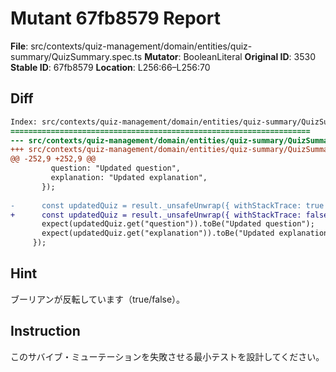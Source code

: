 # Mutant 67fb8579 Report

**File**: src/contexts/quiz-management/domain/entities/quiz-summary/QuizSummary.spec.ts
**Mutator**: BooleanLiteral
**Original ID**: 3530
**Stable ID**: 67fb8579
**Location**: L256:66–L256:70

## Diff

```diff
Index: src/contexts/quiz-management/domain/entities/quiz-summary/QuizSummary.spec.ts
===================================================================
--- src/contexts/quiz-management/domain/entities/quiz-summary/QuizSummary.spec.ts	original
+++ src/contexts/quiz-management/domain/entities/quiz-summary/QuizSummary.spec.ts	mutated #3530
@@ -252,9 +252,9 @@
         question: "Updated question",
         explanation: "Updated explanation",
       });
 
-      const updatedQuiz = result._unsafeUnwrap({ withStackTrace: true });
+      const updatedQuiz = result._unsafeUnwrap({ withStackTrace: false });
       expect(updatedQuiz.get("question")).toBe("Updated question");
       expect(updatedQuiz.get("explanation")).toBe("Updated explanation");
     });
```

## Hint

ブーリアンが反転しています（true/false）。

## Instruction

このサバイブ・ミューテーションを失敗させる最小テストを設計してください。
